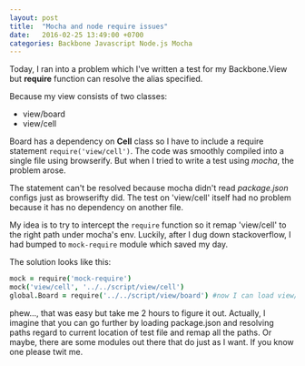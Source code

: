 ```yaml
---
layout: post
title:  "Mocha and node require issues"
date:   2016-02-25 13:49:00 +0700
categories: Backbone Javascript Node.js Mocha
---
```


Today, I ran into a problem which I've written a test for my Backbone.View but 
**require** function can resolve the alias specified.

Because my view consists of two classes:

- view/board
- view/cell

Board has a dependency on **Cell** class so I have to include a require statement  `require('view/cell')`.
The code was smoothly compiled into a single file using browserify. But when I tried to write a test using
*mocha*, the problem arose.

The statement can't be resolved because mocha didn't read *package.json* configs just as 
browserifty did. The test on 'view/cell' itself had no problem because it has no dependency on another file.

My idea is to try to intercept the `require` function so it remap 'view/cell' to the right path under mocha's env.
Luckily, after I dug down stackoverflow, I had bumped to `mock-require` module which saved my day.
 
The solution looks like this:

```coffeescript
mock = require('mock-require')
mock('view/cell', '../../script/view/cell')
global.Board = require('../../script/view/board') #now I can load view/board.
```
 
phew..., that was easy but take me 2 hours to figure it out.
Actually, I imagine that you can go further by loading package.json and resolving paths 
regard to current location of test file and remap all the paths. Or maybe, there are some modules out there 
that do just as I want. If you know one please twit me. 
